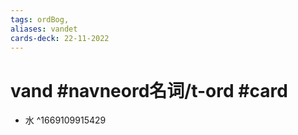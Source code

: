 ```yaml
---
tags: ordBog,
aliases: vandet
cards-deck: 22-11-2022
---
```


# vand #navneord名词/t-ord  #card 
- 水
^1669109915429
